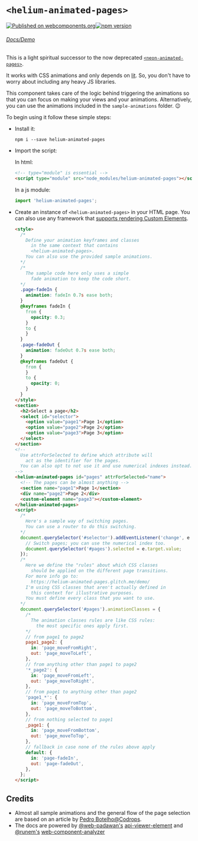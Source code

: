 # `<helium-animated-pages>`

[![Published on webcomponents.org](https://img.shields.io/badge/webcomponents.org-published-blue.svg)](https://www.webcomponents.org/element/helium-animated-pages)[![npm version](https://badge.fury.io/js/helium-animated-pages.svg)](https://badge.fury.io/js/helium-animated-pages)

###### [Docs/Demo](https://helium-animated-pages.glitch.me/demo/)

This is a light spiritual successor to the now deprecated [`<neon-animated-pages>`](https://www.webcomponents.org/element/PolymerElements/neon-animation/elements/neon-animated-pages).

It works with CSS animations and only depends on [lit](https://www.npmjs.com/package/lit). So, you don't have to worry about including any heavy JS libraries.

This component takes care of the logic behind triggering the animations so that you can focus on making your views and your animations. Alternatively, you can use the animations included in the `sample-animations` folder. 😉

To begin using it follow these simple steps:

- Install it:

  `npm i --save helium-animated-pages`

- Import the script:

  In html:

  ```html
  <!-- type="module" is essential -->
  <script type="module" src="node_modules/helium-animated-pages"></script>
  ```

  In a js module:

  ```javascript
  import 'helium-animated-pages';
  ```

- Create an instance of `<helium-animated-pages>` in your HTML page. You can also use any framework that [supports rendering Custom Elements](https://custom-elements-everywhere.com/).

  ```html
  <style>
    /*
      Define your animation keyframes and classes
        in the same context that contains
        <helium-animated-pages>.
      You can also use the provided sample animations.
    */
    /*
      The sample code here only uses a simple
        fade animation to keep the code short.
    */
    .page-fadeIn {
      animation: fadeIn 0.7s ease both;
    }
    @keyframes fadeIn {
      from {
        opacity: 0.3;
      }
      to {
      }
    }
    .page-fadeOut {
      animation: fadeOut 0.7s ease both;
    }
    @keyframes fadeOut {
      from {
      }
      to {
        opacity: 0;
      }
    }
  </style>
  <section>
    <h2>Select a page</h2>
    <select id="selector">
      <option value="page1">Page 1</option>
      <option value="page2">Page 2</option>
      <option value="page3">Page 3</option>
    </select>
  </section>
  <!--
    Use attrForSelected to define which attribute will
      act as the identifier for the pages.
    You can also opt to not use it and use numerical indexes instead.
  -->
  <helium-animated-pages id="pages" attrForSelected="name">
    <!-- The pages can be almost anything -->
    <section name="page1">Page 1</section>
    <div name="page2">Page 2</div>
    <custom-element name="page3"></custom-element>
  </helium-animated-pages>
  <script>
    /*
      Here's a sample way of switching pages.
      You can use a router to do this switching.
    */
    document.querySelector('#selector').addEventListener('change', e => {
      // Switch pages; you can use the numerical index too.
      document.querySelector('#pages').selected = e.target.value;
    });
    /*
      Here we define the "rules" about which CSS classes
        should be applied on the different page transitions.
      For more info go to:
        https://helium-animated-pages.glitch.me/demo/
      I'm using CSS classes that aren't actually defined in
        this context for illustrative purposes.
      You must define every class that you want to use.
    */
    document.querySelector('#pages').animationClasses = {
      /*
        The animation classes rules are like CSS rules:
          the most specific ones apply first.
      */
      // from page1 to page2
      page1_page2: {
        in: 'page_moveFromRight',
        out: 'page_moveToLeft',
      },
      // from anything other than page1 to page2
      '*_page2': {
        in: 'page_moveFromLeft',
        out: 'page_moveToRight',
      },
      // from page1 to anything other than page2
      'page1_*': {
        in: 'page_moveFromTop',
        out: 'page_moveToBottom',
      },
      // from nothing selected to page1
      _page1: {
        in: 'page_moveFromBottom',
        out: 'page_moveToTop',
      },
      // fallback in case none of the rules above apply
      default: {
        in: 'page-fadeIn',
        out: 'page-fadeOut',
      },
    };
  </script>
  ```

## Credits

- Almost all sample animations and the general flow of the page selection are based on an article by [Pedro Botelho@Codrops](https://tympanus.net/codrops/2013/05/07/a-collection-of-page-transitions/).
- The docs are powered by [@web-padawan's](https://github.com/web-padawan) [api-viewer-element](https://www.npmjs.com/package/api-viewer-element) and [@runem's](https://github.com/runem) [web-component-analyzer](https://www.npmjs.com/package/web-component-analyzer)
